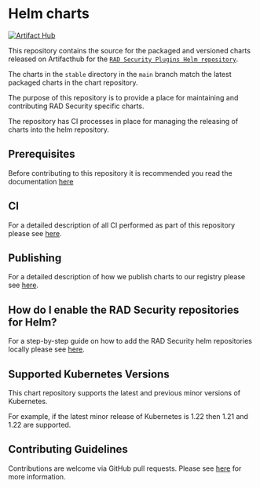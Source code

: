# Helm charts

[![Artifact Hub](https://img.shields.io/endpoint?url=https://artifacthub.io/badge/repository/rad)](https://artifacthub.io/packages/search?repo=rad)

This repository contains the source for the packaged and versioned charts released on Artifacthub for the [`RAD Security Plugins Helm repository`](https://artifacthub.io/packages/helm/rad/rad-plugins).

The charts in the `stable` directory in the `main` branch match the latest packaged charts in the chart repository.

The purpose of this repository is to provide a place for maintaining and contributing RAD Security specific charts.

The repository has CI processes in place for managing the releasing of charts into the helm repository.

## Prerequisites

Before contributing to this repository it is recommended you read the documentation [here](docs/pre-reqs.md)

## CI

For a detailed description of all CI performed as part of this repository please see [here](docs/ci.md).

## Publishing

For a detailed description of how we publish charts to our registry please see [here](docs/publishing.md).

## How do I enable the RAD Security repositories for Helm?

For a step-by-step guide on how to add the RAD Security helm repositories locally please see [here](docs/adding-helm-repo-locally.md).

## Supported Kubernetes Versions

This chart repository supports the latest and previous minor versions of Kubernetes.

For example, if the latest minor release of Kubernetes is 1.22 then 1.21 and 1.22 are supported.

## Contributing Guidelines

Contributions are welcome via GitHub pull requests. Please see [here](CONTRIBUTING.md) for more information.
